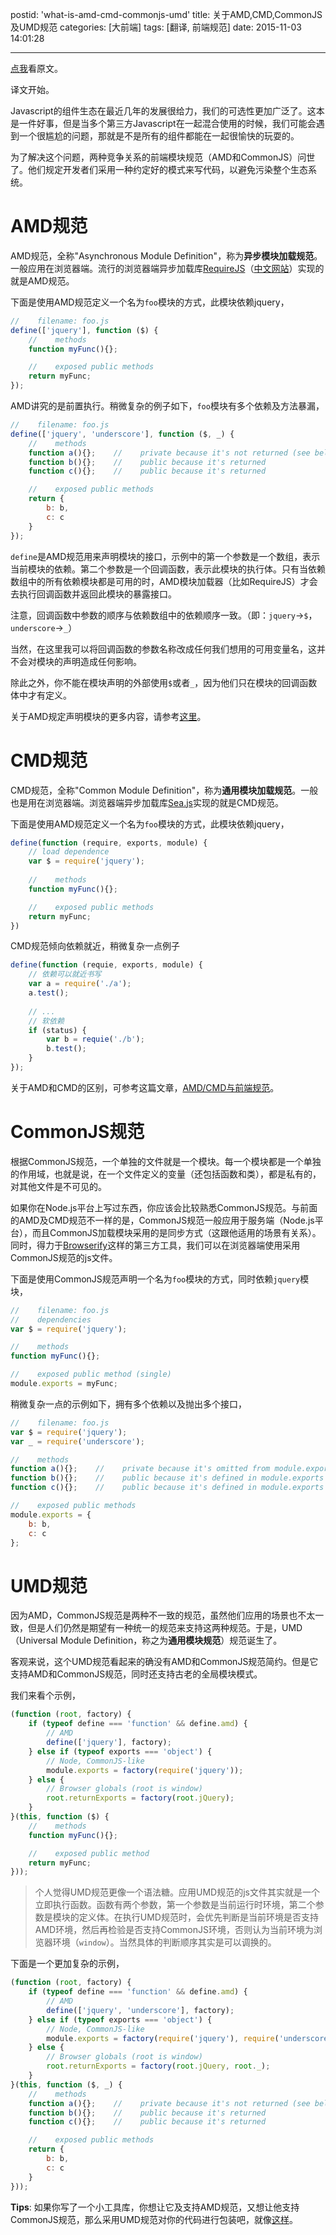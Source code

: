 postid: 'what-is-amd-cmd-commonjs-umd'
title: 关于AMD,CMD,CommonJS及UMD规范
categories: [大前端]
tags: [翻译, 前端规范]
date: 2015-11-03 14:01:28

---

[点我](http://davidbcalhoun.com/2014/what-is-amd-commonjs-and-umd/)看原文。

译文开始。

Javascript的组件生态在最近几年的发展很给力，我们的可选性更加广泛了。这本是一件好事，但是当多个第三方Javascript在一起混合使用的时候，我们可能会遇到一个很尴尬的问题，那就是不是所有的组件都能在一起很愉快的玩耍的。

为了解决这个问题，两种竞争关系的前端模块规范（AMD和CommonJS）问世了。他们规定开发者们采用一种约定好的模式来写代码，以避免污染整个生态系统。

# AMD规范

AMD规范，全称"Asynchronous Module Definition"，称为**异步模块加载规范**。一般应用在浏览器端。流行的浏览器端异步加载库[RequireJS](http://www.requirejs.org)（[中文网站](http://www.requirejs.cn)）实现的就是AMD规范。

下面是使用AMD规范定义一个名为`foo`模块的方式，此模块依赖jquery，

```javascript
//    filename: foo.js
define(['jquery'], function ($) {
    //    methods
    function myFunc(){};

    //    exposed public methods
    return myFunc;
});
```

AMD讲究的是前置执行。稍微复杂的例子如下，`foo`模块有多个依赖及方法暴漏，

```javascript
//    filename: foo.js
define(['jquery', 'underscore'], function ($, _) {
    //    methods
    function a(){};    //    private because it's not returned (see below)
    function b(){};    //    public because it's returned
    function c(){};    //    public because it's returned

    //    exposed public methods
    return {
        b: b,
        c: c
    }
});
```

`define`是AMD规范用来声明模块的接口，示例中的第一个参数是一个数组，表示当前模块的依赖。第二个参数是一个回调函数，表示此模块的执行体。只有当依赖数组中的所有依赖模块都是可用的时，AMD模块加载器（比如RequireJS）才会去执行回调函数并返回此模块的暴露接口。

注意，回调函数中参数的顺序与依赖数组中的依赖顺序一致。（即：`jquery`->`$`，`underscore`->`_`）

当然，在这里我可以将回调函数的参数名称改成任何我们想用的可用变量名，这并不会对模块的声明造成任何影响。

除此之外，你不能在模块声明的外部使用`$`或者`_`，因为他们只在模块的回调函数体中才有定义。

关于AMD规定声明模块的更多内容，请参考[这里](https://github.com/amdjs/amdjs-api/wiki/AMD#using-require-and-exports)。

# CMD规范

CMD规范，全称"Common Module Definition"，称为**通用模块加载规范**。一般也是用在浏览器端。浏览器端异步加载库[Sea.js](http://seajs.org/docs/)实现的就是CMD规范。

下面是使用AMD规范定义一个名为`foo`模块的方式，此模块依赖jquery，

```javascript
define(function (require, exports, module) {
    // load dependence
    var $ = require('jquery');
    
    //    methods
    function myFunc(){};

    //    exposed public methods
    return myFunc;
})
```

CMD规范倾向依赖就近，稍微复杂一点例子

```javascript
define(function (requie, exports, module) {
    // 依赖可以就近书写
    var a = require('./a');
    a.test();
    
    // ...
    // 软依赖
    if (status) {
        var b = requie('./b');
        b.test();
    }
});
```

关于AMD和CMD的区别，可参考这篇文章，[AMD/CMD与前端规范](http://gejiawen.github.io/2014/07/18/small-talk-about-fe-spec/)。

# CommonJS规范

根据CommonJS规范，一个单独的文件就是一个模块。每一个模块都是一个单独的作用域，也就是说，在一个文件定义的变量（还包括函数和类），都是私有的，对其他文件是不可见的。

如果你在Node.js平台上写过东西，你应该会比较熟悉CommonJS规范。与前面的AMD及CMD规范不一样的是，CommonJS规范一般应用于服务端（Node.js平台），而且CommonJS加载模块采用的是同步方式（这跟他适用的场景有关系）。同时，得力于[Browserify](https://github.com/substack/node-browserify)这样的第三方工具，我们可以在浏览器端使用采用CommonJS规范的js文件。

下面是使用CommonJS规范声明一个名为`foo`模块的方式，同时依赖`jquery`模块，

```javascript
//    filename: foo.js
//    dependencies
var $ = require('jquery');

//    methods
function myFunc(){};

//    exposed public method (single)
module.exports = myFunc;
```

稍微复杂一点的示例如下，拥有多个依赖以及抛出多个接口，

```javascript
//    filename: foo.js
var $ = require('jquery');
var _ = require('underscore');

//    methods
function a(){};    //    private because it's omitted from module.exports (see below)
function b(){};    //    public because it's defined in module.exports
function c(){};    //    public because it's defined in module.exports

//    exposed public methods
module.exports = {
    b: b,
    c: c
};
```

# UMD规范

因为AMD，CommonJS规范是两种不一致的规范，虽然他们应用的场景也不太一致，但是人们仍然是期望有一种统一的规范来支持这两种规范。于是，UMD（Universal Module Definition，称之为**通用模块规范**）规范诞生了。

客观来说，这个UMD规范看起来的确没有AMD和CommonJS规范简约。但是它支持AMD和CommonJS规范，同时还支持古老的全局模块模式。

我们来看个示例，

```javascript
(function (root, factory) {
    if (typeof define === 'function' && define.amd) {
        // AMD
        define(['jquery'], factory);
    } else if (typeof exports === 'object') {
        // Node, CommonJS-like
        module.exports = factory(require('jquery'));
    } else {
        // Browser globals (root is window)
        root.returnExports = factory(root.jQuery);
    }
}(this, function ($) {
    //    methods
    function myFunc(){};

    //    exposed public method
    return myFunc;
}));
```

> 个人觉得UMD规范更像一个语法糖。应用UMD规范的js文件其实就是一个立即执行函数。函数有两个参数，第一个参数是当前运行时环境，第二个参数是模块的定义体。在执行UMD规范时，会优先判断是当前环境是否支持AMD环境，然后再检验是否支持CommonJS环境，否则认为当前环境为浏览器环境（`window`）。当然具体的判断顺序其实是可以调换的。

下面是一个更加复杂的示例，

```javascript
(function (root, factory) {
    if (typeof define === 'function' && define.amd) {
        // AMD
        define(['jquery', 'underscore'], factory);
    } else if (typeof exports === 'object') {
        // Node, CommonJS-like
        module.exports = factory(require('jquery'), require('underscore'));
    } else {
        // Browser globals (root is window)
        root.returnExports = factory(root.jQuery, root._);
    }
}(this, function ($, _) {
    //    methods
    function a(){};    //    private because it's not returned (see below)
    function b(){};    //    public because it's returned
    function c(){};    //    public because it's returned

    //    exposed public methods
    return {
        b: b,
        c: c
    }
}));
```

**Tips**: 如果你写了一个小工具库，你想让它及支持AMD规范，又想让他支持CommonJS规范，那么采用UMD规范对你的代码进行包装吧，就像[这样](https://github.com/gejiawen/bullhead/blob/master/index.js)。







